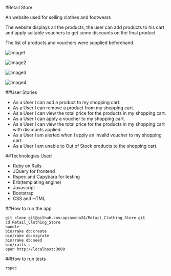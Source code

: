 #Retail Store

An website used for selling clothes and footwears

The website displays all the products, the user can add products to his cart and apply suitable vouchers to get some discounts on the final product

The list of products and vouchers were supplied beforehand.

![Image1](https://raw.githubusercontent.com/apsaxena24/Retail_Clothing_Store/master/screenshots/1.jpg)

![Image2](https://raw.githubusercontent.com/apsaxena24/Retail_Clothing_Store/master/screenshots/2.jpg)

![Image3](https://raw.githubusercontent.com/apsaxena24/Retail_Clothing_Store/master/screenshots/3.jpg)

![Image4](https://raw.githubusercontent.com/apsaxena24/Retail_Clothing_Store/master/screenshots/4.jpg)


##User Stories

* As a User I can add a product to my shopping cart.
* As a User I can remove a product from my shopping cart.
* As a User I can view the total price for the products in my shopping
cart.
* As a User I can apply a voucher to my shopping cart.
* As a User I can view the total price for the products in my shopping cart
with discounts applied.
* As a User I am alerted when I apply an invalid voucher to my shopping
cart.
* As a User I am unable to Out of Stock products to the shopping cart.


##Technologies Used

* Ruby on Rails
* JQuery for frontend
* Rspec and Capybara for testing
* Erb(templating engine)
* Javascript
* Bootstrap
* CSS and HTML

##How to run the app

```
git clone git@github.com:apsaxena24/Retail_Clothing_Store.git
cd Retail_Clothing_Store
bundle
bin/rake db:create
bin/rake db:migrate
bin/rake db:seed
bin/rails s
open http://localhost:3000
```

##How to run tests

```
rspec
```
